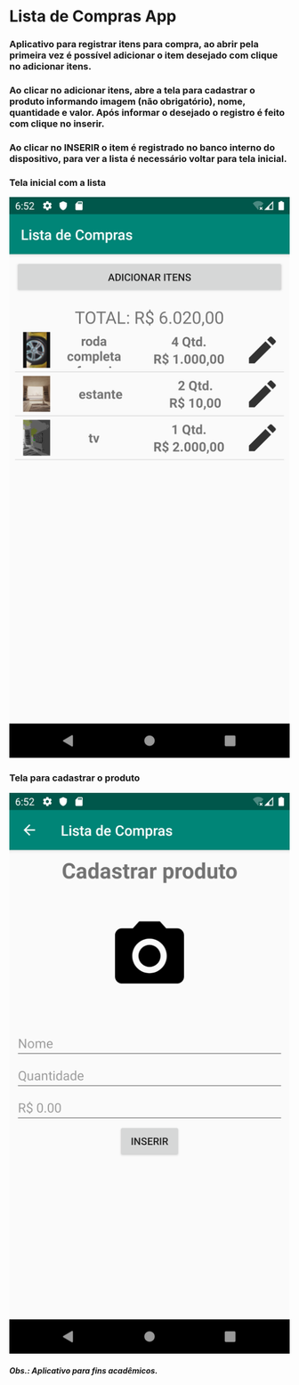 # Lista de Compras App
### Aplicativo para registrar itens para compra, ao abrir pela primeira vez é possível adicionar o item desejado com clique no adicionar itens.
### Ao clicar no adicionar itens, abre a tela para cadastrar o produto informando imagem (não obrigatório), nome, quantidade e valor. Após informar o desejado o registro é feito com clique no inserir.
### Ao clicar no INSERIR o item é registrado no banco interno do dispositivo, para ver a lista é necessário voltar para tela inicial.  

### Tela inicial com a lista 
 ![](imgsReadme/listaProduto.png)

### Tela para cadastrar o produto
![](imgsReadme/telaCadastroProduto.png)

##### Obs.: Aplicativo para fins acadêmicos.
